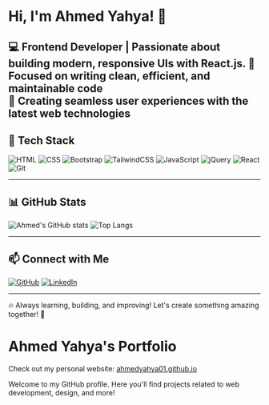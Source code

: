 # Hi, I'm Ahmed Yahya! 👋

💻 **Frontend Developer** | Passionate about building modern, responsive UIs with React.js.
🚀 Focused on writing clean, efficient, and maintainable code  
🎨 Creating seamless user experiences with the latest web technologies  
---

## 🚀 Tech Stack

![HTML](https://img.shields.io/badge/HTML5-E34F26?style=for-the-badge&logo=html5&logoColor=white)
![CSS](https://img.shields.io/badge/CSS3-1572B6?style=for-the-badge&logo=css3&logoColor=white)
![Bootstrap](https://img.shields.io/badge/Bootstrap-563D7C?style=for-the-badge&logo=bootstrap&logoColor=white)
![TailwindCSS](https://img.shields.io/badge/TailwindCSS-38B2AC?style=for-the-badge&logo=tailwind-css&logoColor=white)
![JavaScript](https://img.shields.io/badge/JavaScript-F7DF1E?style=for-the-badge&logo=javascript&logoColor=black)
![jQuery](https://img.shields.io/badge/jQuery-0769AD?style=for-the-badge&logo=jquery&logoColor=white)
![React](https://img.shields.io/badge/React-20232A?style=for-the-badge&logo=react&logoColor=61DAFB)
![Git](https://img.shields.io/badge/Git-F05032?style=for-the-badge&logo=git&logoColor=white)

---

## 📊 GitHub Stats

![Ahmed's GitHub stats](https://github-readme-stats.vercel.app/api?username=ahmedyahya01&show_icons=true&theme=radical)
![Top Langs](https://github-readme-stats.vercel.app/api/top-langs/?username=ahmedyahya01&layout=compact&theme=radical)

---

## 📫 Connect with Me

[![GitHub](https://img.shields.io/badge/GitHub-000?style=for-the-badge&logo=github)](https://github.com/ahmedyahya01)
[![LinkedIn](https://img.shields.io/badge/LinkedIn-0077B5?style=for-the-badge&logo=linkedin)](https://www.linkedin.com/in/[yourlinkedin](https://www.linkedin.com/in/ahmed-yahya-b889b51a0/))

---

🔥 Always learning, building, and improving! Let's create something amazing together! 🚀

# Ahmed Yahya's Portfolio

Check out my personal website: [ahmedyahya01.github.io]([https://ahmedyahya01.github.io](https://ahmedyahya01.github.io/Ahmed-Yahya-Portfolio/))

Welcome to my GitHub profile. Here you'll find projects related to web development, design, and more!
